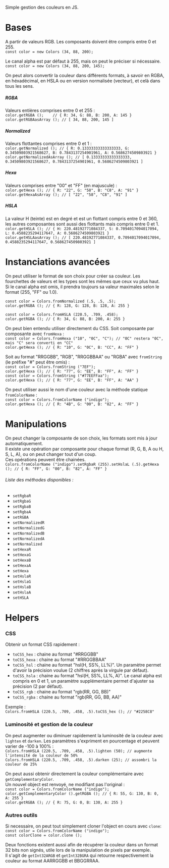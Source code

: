 Simple gestion des couleurs en JS.

# Bases


A partir de valeurs RGB. Les composants doivent être compris entre 0 et 255.  
```const color = new Colors (34, 88, 200);```

Le canal alpha est par défaut à 255, mais on peut le préciser si nécessaire.  
```const color = new Colors (34, 88, 200, 145);```

On peut alors convertir la couleur dans différents formats, à savoir en RGBA, en héxadécimal, en HSLA ou en version normalisée (vecteur), et celà dans tous les sens.  

##### RGBA  
Valeurs entières comprises entre 0 et 255 :  
```color.getRGBA ();    // { R: 34, G: 88, B: 200, A: 145 }```  
```color.getRGBAasArray (); // [ 34, 88, 200, 145 ]```   

##### Normalized
Valeurs flottantes comprises entre 0 et 1 :  
```color.getNormalized (); // { R: 0.13333333333333333, G: 0.34509803921568627, B: 0.7843137254901961, A: 0.5686274509803921 }```  
```color.getNormalizedAsArray (); // [ 0.13333333333333333, 0.34509803921568627, 0.7843137254901961, 0.5686274509803921 ]```  

##### Hexa
Valeurs comprises entre "00" et "FF" (en majuscule) :  
```color.getHexa (); // { R: "22", G: "58", B: "C8", A: "91" }```      
```color.getHexaAsArray (); // [ "22", "58", "C8", "91" ]```  

##### HSLA
La valeur H (teinte) est en degré et est un flottant compris entre 0 et 360, les autres composantes sont aussi des flottants mais compris entre 0 et 1.  
```color.getHSLA (); // { H: 220.48192771084337, S: 0.7094017094017094, L: 0.4588235294117647, A: 0.5686274509803921 }```        
```color.getHSLAasArray (); // [ 220.48192771084337, 0.7094017094017094, 0.4588235294117647, 0.5686274509803921 ]```  

# Instanciations avancées
On peut utiliser le format de son choix pour créer sa couleur. Les fourchettes de valeurs et les types sont les mêmes que ceux vu plus haut.  
Si le canal alpha est omis, il prendra toujours sa valeur maximales selon le format (255, "FF" ou 1.0).

```const color = Colors.fromNormalized (.5, .5, .5);```  
```color.getRGBA (); // { R: 128, G: 128, B: 128, A: 255 }```    

```const color = Colors.fromHSLA (220.5, .709, .458);```  
```color.getRGBA (); // { R: 34, G: 88, B: 200, A: 255 }```  

On peut bien entendu utiliser directement du CSS. Soit composante par composante avec `fromHexa` :    
```const color = Colors.fromHexa ("10", "0C", "C"); // "0C" restera "0C", mais "C" sera converti en "CC"```  
```color.getHexa (); // { R: "10", G: "0C", B: "CC", A: "FF" }```  

Soit au format "RRGGBB", "RGB", "RRGGBBAA" ou "RGBA" avec `fromString` (le préfixe "#" peut être omis) :  
```const color = Colors.fromString ("7EF");```  
```color.getHexa (); // { R: "77", G: "EE", B: "FF", A: "FF" }```    
```const color = Colors.fromString ("#77EEFFaa");```  
```color.getHexa (); // { R: "77", G: "EE", B: "FF", A: "AA" }```  

On peut utiliser aussi le nom d'une couleur avec la méthode statique `fromColorName` :  
```const color = Colors.fromColorName ("indigo");```  
```color.getHexa (); // { R: "4B", G: "00", B: "82", A: "FF" }```  

# Manipulations
On peut changer la composante de son choix, les formats sont mis à jour automatiquement.  
Il existe une opération par composante pour chaque format (R, G, B, A ou H, S, L, A), ou on peut changer tout d'un coup.  
Ces opérations peuvent être chainées.  
```Colors.fromColorName ("indigo").setRgbaR (255).setHslaL (.5).getHexa (); // { R: "FF", G: "00", B: "82", A: "FF" }```  

###### Liste des méthodes disponibles :
* `setRgbaR`
* `setRgbaG`
* `setRgbaB`
* `setRgbaA`
* `setRGBA`
* `setNormalizedR`
* `setNormalizedG`
* `setNormalizedB`
* `setNormalizedA`
* `setNormalized`
* `setHexaR`
* `setHexaG`
* `setHexaB`
* `setHexaA`
* `setHexa`
* `setHslaR`
* `setHslaG`
* `setHslaB`
* `setHslaA`
* `setHSLA`

# Helpers
### CSS
Obtenir un format CSS rapidement :  
* `toCSS_hex` : chaine au format "#RRGGBB" 
* `toCSS_hexa` : chaine au format "#RRGGBBAA"
* `toCSS_hsl` : chaine au format "hsl(H, SS%, LL%)". Un paramètre permet d'avoir la précision voulue (2 chiffres après la virgule par défaut).
* `toCSS_hsla` : chaine au format "hsl(H, SS%, LL%, A)". Le canal alpha est compris en 0 et 1, un paramètre supplémentaire permet d'ajuster sa précision (2 par défaut). 
* `toCSS_rgb` : chaine au format "rgb(RR, GG, BB)"
* `toCSS_rgba` : chaine au format "rgb(RR, GG, BB, AA)"  

Exemple :  
```Colors.fromHSLA (220.5, .709, .458, .5).toCSS_hex (); // "#2258C8"```

### Luminosité et gestion de la couleur
On peut augmenter ou diminuer rapidement la luminosité de la couleur avec `lighten` et `darken`. Les paramètres s'expriment en pourcentage et peuvent varier de -100 à 100% :  
```Colors.fromHSLA (220.5, .709, .458, .5).lighten (50); // augmente l'intensité de la couleur de 50%```  
```Colors.fromHSLA (220.5, .709, .458, .5).darken (25); // assombri la couleur de 25%```  

On peut aussi obtenir directement la couleur complémentaire avec `getComplementaryColor`.  
Un nouvel object est renvoyé, ne modifiant pas l'original :  
```const color = Colors.fromColorName ("indigo");```  
```color.getComplementaryColor ().getRGBA (); // { R: 55, G: 130, B: 0, A: 255 }```    
```color.getRGBA (); // { R: 75, G: 0, B: 130, A: 255 }```  

### Autres outils
Si necessaire, on peut tout simplement cloner l'object en cours avec `clone`:  
```const color = Colors.fromColorName ("indigo");```  
```const colorClone = color.clone ();```  

Deux fonctions existent aussi afin de récupérer la couleur dans un format 32 bits non signés, utile lors de la manipulation de pixels par exemple.  
Il s'agit de `getInt32ARGB` et `getInt32BGRA` qui retourne respectivement la couleur au format AARRGGBB et BBGGRRAA.